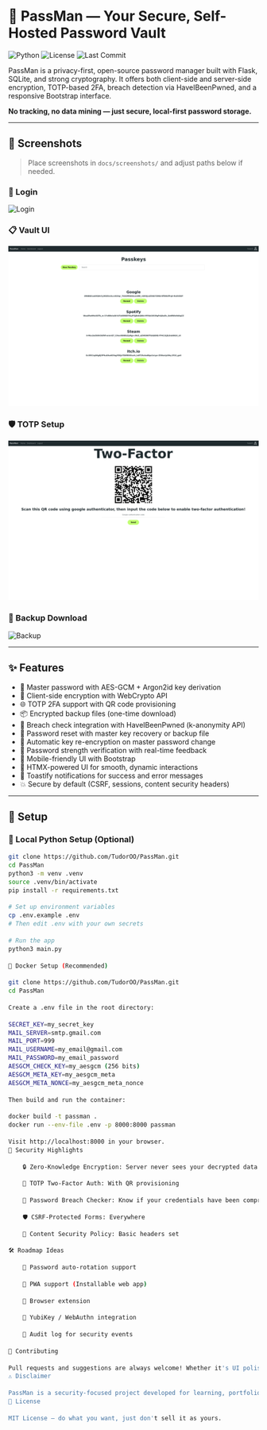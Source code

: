# 🔐 PassMan — Your Secure, Self-Hosted Password Vault

![Python](https://img.shields.io/badge/python-3.10%2B-blue.svg)
![License](https://img.shields.io/github/license/TudorOO/PassMan)
![Last Commit](https://img.shields.io/github/last-commit/TudorOO/PassMan)

PassMan is a privacy-first, open-source password manager built with Flask, SQLite, and strong cryptography. It offers both client-side and server-side encryption, TOTP-based 2FA, breach detection via HaveIBeenPwned, and a responsive Bootstrap interface.

**No tracking, no data mining — just secure, local-first password storage.**

---

## 📸 Screenshots

> Place screenshots in `docs/screenshots/` and adjust paths below if needed.

### 🔐 Login
![Login](docs/screenshots/login.png)

### 📋 Vault UI
![Vault](docs/screenshots/vault.png)

### 🛡️ TOTP Setup
![TOTP](docs/screenshots/totp.png)

### 💾 Backup Download
![Backup](docs/screenshots/backup.png)

---

## ✨ Features

- 🧠 Master password with AES-GCM + Argon2id key derivation
- 🔐 Client-side encryption with WebCrypto API
- 🌐 TOTP 2FA support with QR code provisioning
- 📦 Encrypted backup files (one-time download)
- 🔎 Breach check integration with HaveIBeenPwned (k-anonymity API)
- 🔄 Password reset with master key recovery or backup file
- 🧹 Automatic key re-encryption on master password change
- 🧪 Password strength verification with real-time feedback
- 📱 Mobile-friendly UI with Bootstrap
- 💨 HTMX-powered UI for smooth, dynamic interactions
- 🔔 Toastify notifications for success and error messages
- 💥 Secure by default (CSRF, sessions, content security headers)

---

## 🚀 Setup

### 🐍 Local Python Setup (Optional)

```bash
git clone https://github.com/TudorOO/PassMan.git
cd PassMan
python3 -m venv .venv
source .venv/bin/activate
pip install -r requirements.txt

# Set up environment variables
cp .env.example .env
# Then edit .env with your own secrets

# Run the app
python3 main.py

🐳 Docker Setup (Recommended)

git clone https://github.com/TudorOO/PassMan.git
cd PassMan

Create a .env file in the root directory:

SECRET_KEY=my_secret_key
MAIL_SERVER=smtp.gmail.com
MAIL_PORT=999
MAIL_USERNAME=my_email@gmail.com
MAIL_PASSWORD=my_email_password
AESGCM_CHECK_KEY=my_aesgcm (256 bits)
AESGCM_META_KEY=my_aesgcm_meta
AESGCM_META_NONCE=my_aesgcm_meta_nonce

Then build and run the container:

docker build -t passman .
docker run --env-file .env -p 8000:8000 passman

Visit http://localhost:8000 in your browser.
🧠 Security Highlights

    🔒 Zero-Knowledge Encryption: Server never sees your decrypted data

    🔐 TOTP Two-Factor Auth: With QR provisioning

    🚨 Password Breach Checker: Know if your credentials have been compromised

    🛡️ CSRF-Protected Forms: Everywhere

    📜 Content Security Policy: Basic headers set

🛠️ Roadmap Ideas

    🔁 Password auto-rotation support

    📱 PWA support (Installable web app)

    🧩 Browser extension

    🔐 YubiKey / WebAuthn integration

    🧾 Audit log for security events

🤝 Contributing

Pull requests and suggestions are always welcome! Whether it's UI polish, crypto audits, or feature ideas — feel free to fork and submit a PR.
⚠️ Disclaimer

PassMan is a security-focused project developed for learning, portfolio building, and personal use. While great care was taken with encryption and security, use at your own risk in production. Security audits are welcome.
📄 License

MIT License — do what you want, just don't sell it as yours.